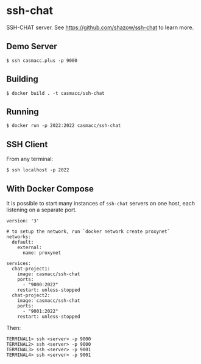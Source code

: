 # ssh-chat

SSH-CHAT server.  See https://github.com/shazow/ssh-chat to learn more.

## Demo Server

    $ ssh casmacc.plus -p 9000

## Building

    $ docker build . -t casmacc/ssh-chat

## Running 

    $ docker run -p 2022:2022 casmacc/ssh-chat

## SSH Client

From any terminal:

    $ ssh localhost -p 2022

## With Docker Compose

It is possible to start many instances of `ssh-chat` servers on one host, each
listening on a separate port. 

    version: '3'

    # to setup the network, run `docker network create proxynet`
    networks:
      default:
        external:
          name: proxynet
    
    services:
      chat-project1:
        image: casmacc/ssh-chat
        ports:
          - "9000:2022"
        restart: unless-stopped
      chat-project2:
        image: casmacc/ssh-chat
        ports:
          - "9001:2022"
        restart: unless-stopped
    
Then:

    TERMINAL1> ssh <server> -p 9000
    TERMINAL2> ssh <server> -p 9000
    TERMINAL3> ssh <server> -p 9001
    TERMINAL4> ssh <server> -p 9001
